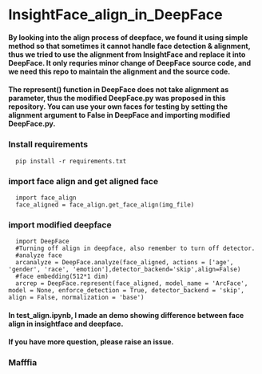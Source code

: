 # InsightFace_align_in_DeepFace
#### By looking into the align process of deepface, we found it using simple method so that sometimes it cannot handle face detection & alignment, thus we tried to use the alignment from InsightFace and replace it into DeepFace. It only requries minor change of DeepFace source code, and we need this repo to maintain the alignment and the source code.
#### The represent() function in DeepFace does not take alignment as parameter, thus the modified DeepFace.py was proposed in this repository. You can use your own faces for testing by setting the alignment argument to False in DeepFace and importing modified DeepFace.py.
### Install requirements
```
  pip install -r requirements.txt
```
### import face align and get aligned face
```
  import face_align
  face_aligned = face_align.get_face_align(img_file)
 ```
 ### import modified deepface
```
  import DeepFace
  #Turning off align in deepface, also remember to turn off detector.
  #analyze face
  arcanalyze = DeepFace.analyze(face_aligned, actions = ['age', 'gender', 'race', 'emotion'],detector_backend='skip',align=False)
  #face embedding(512*1 dim)
  arcrep = DeepFace.represent(face_aligned, model_name = 'ArcFace', model = None, enforce_detection = True, detector_backend = 'skip', align = False, normalization = 'base')
 ```

#### In test_align.ipynb, I made an demo showing difference between face align in insightface and deepface.

#### If you have more question, please raise an issue.

### Mafffia
